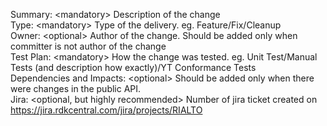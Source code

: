 Summary: \<mandatory\> Description of the change\
Type: \<mandatory\> Type of the delivery. eg. Feature/Fix/Cleanup\
Owner: \<optional\> Author of the change. Should be added only when committer is not author of the change\
Test Plan: \<mandatory\> How the change was tested. eg. Unit Test/Manual Tests (and description how exactly)/YT Conformance Tests\
Dependencies and Impacts: \<optional\> Should be added only when there were changes in the public API.\
Jira: \<optional, but highly recommended\> Number of jira ticket created on https://jira.rdkcentral.com/jira/projects/RIALTO
